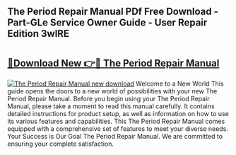 ## The Period Repair Manual PDf Free Download - Part-GLe Service Owner Guide - User Repair Edition 3wlRE

# <h2><a href="http://cf25406.oget.top/?id=The+Period+Repair+Manual">🔗Download New 👉🔴 The Period Repair Manual</a></h2>

[![The Period Repair Manual new download](https://i.imgur.com/5g1atiW.png)](http://cf25406.oget.top/?id=The+Period+Repair+Manual)
Welcome to a New World This guide opens the doors to a new world of possibilities with your new The Period Repair Manual. Before you begin using your The Period Repair Manual, please take a moment to read this manual carefully. It contains detailed instructions for product setup, as well as information on how to use its various features and capabilities. This The Period Repair Manual comes equipped with a comprehensive set of features to meet your diverse needs. Your Success is Our Goal The Period Repair Manual. We are committed to ensuring your complete satisfaction.
